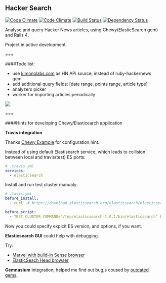 ## Hacker Search

[![Code Climate](https://codeclimate.com/github/mokrzu/hacker_search.png)](https://codeclimate.com/github/mokrzu/hacker_search)
[![Code Climate](https://codeclimate.com/github/mokrzu/hacker_search/coverage.png)](https://codeclimate.com/github/mokrzu/hacker_search)
[![Build Status](https://travis-ci.org/mokrzu/hacker_search.svg?branch=travis)](https://travis-ci.org/mokrzu/hacker_search)
[![Dependency Status](https://gemnasium.com/mokrzu/hacker_search.svg)](https://gemnasium.com/mokrzu/hacker_search)

Analyse and query Hacker News articles, using Chewy(ElasticSearch gem) and Rails 4.

Project in active development.

===

####Todo list:
* use [kimonolabs.com](http://www.kimonolabs.com/) as HN API source, instead of ruby-hackernews gem
* add additional query fields: [date range, points range, article type]
* analyzers picker
* worker for importing articles periodically

![](https://dl.dropboxusercontent.com/u/7767829/hacker_search.png)

===

####Hints for developing Chewy/Elasticearch application

**Travis integration**

Thanks [Chewy Example](https://github.com/toptal/chewy_example) for configuration hint.

Instead of using default Elastisearch service, which leads to collision between local and travis(test) ES ports:
```yml
# .travis.yml
services:
  - elasticsearch
```
Install and run test cluster manualy:
```yml
# .tavis.yml
before_install:
  - curl -# https://download.elasticsearch.org/elasticsearch/elasticsearch/elasticsearch-1.0.1.tar.gz | tar xz -C /tmp

before_script:
  - TEST_CLUSTER_COMMAND="/tmp/elasticsearch-1.0.1/bin/elasticsearch" bundle exec rake elasticsearch:start
```
Now you could specify expicit ES version, and options, if you want.

**Elasticsearch GUI** could help with debugging.

Try:
* [Marvel with build-in Sense browser](http://www.elasticsearch.org/overview/marvel/download/)
* [ElasticSeach Head browser](http://mobz.github.io/elasticsearch-head/)

**Gemnasium** integration, helped me find out bug,s coused by [outdated gems](https://gemnasium.com/mokrzu/hacker_search).

